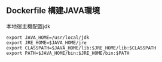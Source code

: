 <h2>Dockerfile 構建JAVA環境</h2>

本地宿主機配置jdk

```
export JAVA_HOME=/usr/local/jdk
export JRE_HOME=$JAVA_HOME/jre
export CLASSPATH=$JAVA_HOME/lib:$JRE_HOME/lib:$CLASSPATH
export PATH=$JAVA_HOME/bin:$JRE_HOME/bin:$PATH
```
